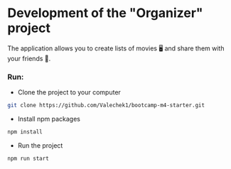 # Development of the "Organizer" project

The application allows you to create lists of movies 🖥  and share them with your friends 🥳.

### Run:

- Clone the project to your computer

```sh
git clone https://github.com/Valechek1/bootcamp-m4-starter.git
```

- Install npm packages

```sh
npm install
```

- Run the project

```sh
npm run start
```
